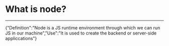 <h1>What is node?</h1>
  <hr>

<p>{"Definition":"Node is a JS runtime environment through which we can run JS in our machine","Use":"It is used to create the backend or server-side appliccations"}<p>
